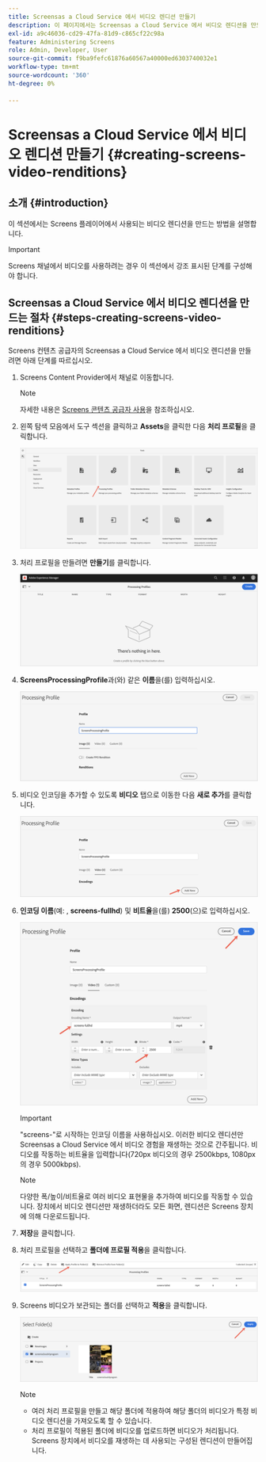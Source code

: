 ```yaml
---
title: Screensas a Cloud Service 에서 비디오 렌디션 만들기
description: 이 페이지에서는 Screensas a Cloud Service 에서 비디오 렌디션을 만드는 방법을 설명합니다.
exl-id: a9c46036-cd29-47fa-81d9-c865cf22c98a
feature: Administering Screens
role: Admin, Developer, User
source-git-commit: f9ba9fefc61876a60567a40000ed6303740032e1
workflow-type: tm+mt
source-wordcount: '360'
ht-degree: 0%

---
```


# Screensas a Cloud Service 에서 비디오 렌디션 만들기 {#creating-screens-video-renditions}

## 소개 {#introduction}

이 섹션에서는 Screens 플레이어에서 사용되는 비디오 렌디션을 만드는 방법을 설명합니다.

>[!IMPORTANT]
>Screens 채널에서 비디오를 사용하려는 경우 이 섹션에서 강조 표시된 단계를 구성해야 합니다.

## Screensas a Cloud Service 에서 비디오 렌디션을 만드는 절차 {#steps-creating-screens-video-renditions}

Screens 컨텐츠 공급자의 Screensas a Cloud Service 에서 비디오 렌디션을 만들려면 아래 단계를 따르십시오.

1. Screens Content Provider에서 채널로 이동합니다.

   >[!NOTE]
   >자세한 내용은 [Screens 콘텐츠 공급자 사용](https://experienceleague.adobe.com/docs/experience-manager-cloud-service/content/screens-as-cloud-service/configure-screens-cloud/using-screens-content-provider.html?lang=ko#screens-content-provider)을 참조하십시오.

1. 왼쪽 탐색 모음에서 도구 섹션을 클릭하고 **Assets**&#x200B;을 클릭한 다음 **처리 프로필**&#x200B;을 클릭합니다.

   ![처리 프로필 클릭](/help/screens-cloud/assets/configure/screens-cp-3.png)

1. 처리 프로필을 만들려면 **만들기**&#x200B;를 클릭합니다.

   ![만들기 클릭](/help/screens-cloud/assets/configure/screens-video-2.png)

1. **ScreensProcessingProfile**&#x200B;과(와) 같은 **이름**&#x200B;을(를) 입력하십시오.

   ![이름 필드를 강조 표시하는 프로필 처리 대화 상자.](/help/screens-cloud/assets/configure/screens-video-3.png)

1. 비디오 인코딩을 추가할 수 있도록 **비디오** 탭으로 이동한 다음 **새로 추가**&#x200B;를 클릭합니다.

   ![새로 추가 단추를 강조 표시하는 처리 프로필 대화 상자입니다.](/help/screens-cloud/assets/configure/screens-video-4a.png)

1. **인코딩 이름**(예: , **screens-fullhd**) 및 **비트율**&#x200B;을(를) **2500**(으)로 입력하십시오.

   ![저장 단추가 강조 표시된 프로필 처리 대화 상자.](/help/screens-cloud/assets/configure/screens-video-4.png)

   >[!IMPORTANT]
   >&quot;screens-&quot;로 시작하는 인코딩 이름을 사용하십시오. 이러한 비디오 렌디션만 Screensas a Cloud Service 에서 비디오 경험을 재생하는 것으로 간주됩니다. 비디오를 작동하는 비트율을 입력합니다(720px 비디오의 경우 2500kbps, 1080px의 경우 5000kbps).

   >[!NOTE]
   >다양한 폭/높이/비트율로 여러 비디오 표현물을 추가하여 비디오를 작동할 수 있습니다. 장치에서 비디오 렌디션만 재생하더라도 모든 화면, 렌디션은 Screens 장치에 의해 다운로드됩니다.

1. **저장**&#x200B;을 클릭합니다.

1. 처리 프로필을 선택하고 **폴더에 프로필 적용**&#x200B;을 클릭합니다.

   ![폴더에 프로필 적용](/help/screens-cloud/assets/configure/screens-video-5.png)

1. Screens 비디오가 보관되는 폴더를 선택하고 **적용**&#x200B;을 클릭합니다.

   ![적용 클릭](/help/screens-cloud/assets/configure/screens-video-6.png)

   >[!NOTE]
   >
   >* 여러 처리 프로필을 만들고 해당 폴더에 적용하여 해당 폴더의 비디오가 특정 비디오 렌디션을 가져오도록 할 수 있습니다.
   >* 처리 프로필이 적용된 폴더에 비디오를 업로드하면 비디오가 처리됩니다. Screens 장치에서 비디오를 재생하는 데 사용되는 구성된 렌디션이 만들어집니다.
